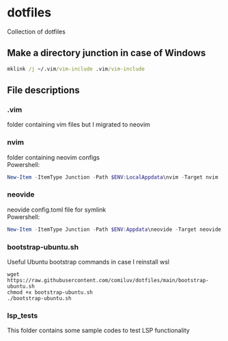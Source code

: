 # dotfiles

Collection of dotfiles

## Make a directory junction in case of Windows

```cmd
mklink /j ~/.vim/vim-include .vim/vim-include
```

## File descriptions

### .vim

folder containing vim files but I migrated to neovim

### nvim

folder containing neovim configs  
Powershell:

```powershell
New-Item -ItemType Junction -Path $ENV:LocalAppdata\nvim -Target nvim
```

### neovide

neovide config.toml file for symlink  
Powershell:

```powershell
New-Item -ItemType Junction -Path $ENV:Appdata\neovide -Target neovide
```

### bootstrap-ubuntu.sh

Useful Ubuntu bootstrap commands in case I reinstall wsl

```
wget https://raw.githubusercontent.com/comiluv/dotfiles/main/bootstrap-ubuntu.sh
chmod +x bootstrap-ubuntu.sh
./bootstrap-ubuntu.sh
```

### lsp_tests

This folder contains some sample codes to test LSP functionality
